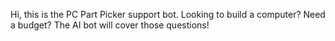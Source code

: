 Hi, this is the PC Part Picker support bot. Looking to build a computer? Need a budget? The AI bot will cover those questions!
 
